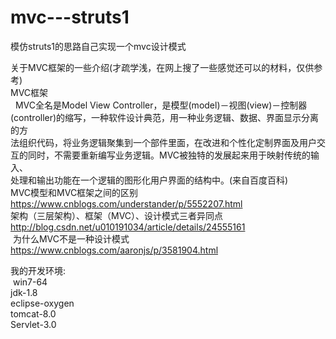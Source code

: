 # mvc---struts1
模仿struts1的思路自己实现一个mvc设计模式

关于MVC框架的一些介绍(才疏学浅，在网上搜了一些感觉还可以的材料，仅供参考)</br>
  MVC框架<br>
    MVC全名是Model View Controller，是模型(model)－视图(view)－控制器(controller)的缩写，一种软件设计典范，用一种业务逻辑、数据、界面显示分离的方</br>
    法组织代码，将业务逻辑聚集到一个部件里面，在改进和个性化定制界面及用户交互的同时，不需要重新编写业务逻辑。MVC被独特的发展起来用于映射传统的输入、</br>处理和输出功能在一个逻辑的图形化用户界面的结构中。(来自百度百科)</br>
  MVC模型和MVC框架之间的区别</br>
    https://www.cnblogs.com/understander/p/5552207.html</br>
  架构（三层架构）、框架（MVC）、设计模式三者异同点</br>
  http://blog.csdn.net/u010191034/article/details/24555161</br>
  为什么MVC不是一种设计模式</br>
  https://www.cnblogs.com/aaronjs/p/3581904.html</br>
  
我的开发环境: </br>
  win7-64 </br>
  jdk-1.8 </br>
  eclipse-oxygen </br>
  tomcat-8.0 </br>
  Servlet-3.0 </br>
  
